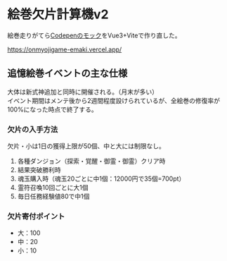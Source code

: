 # 絵巻欠片計算機v2

絵巻走りがてら[Codepenのモック](https://codepen.io/Tenderfeel/pen/WNwjyem)をVue3+Viteで作り直した。

https://onmyojigame-emaki.vercel.app/


## 追憶絵巻イベントの主な仕様
大体は新式神追加と同時に開催される。（月末が多い）  
イベント期間はメンテ後から2週間程度設けられているが、全絵巻の修復率が100%になった時点で終了する。  

### 欠片の入手方法
欠片・小は1日の獲得上限が50個、中と大には制限なし。  

1. 各種ダンジョン（探索・覚醒・御霊・御霊）クリア時
2. 結果突破勝利時
3. 魂玉購入時（魂玉20ごとに中1個：12000円で35個=700pt）
4. 霊符召喚10回ごとに大1個
5. 毎日任務経験値80で中1個

### 欠片寄付ポイント

- 大：100
- 中：20
- 小：10